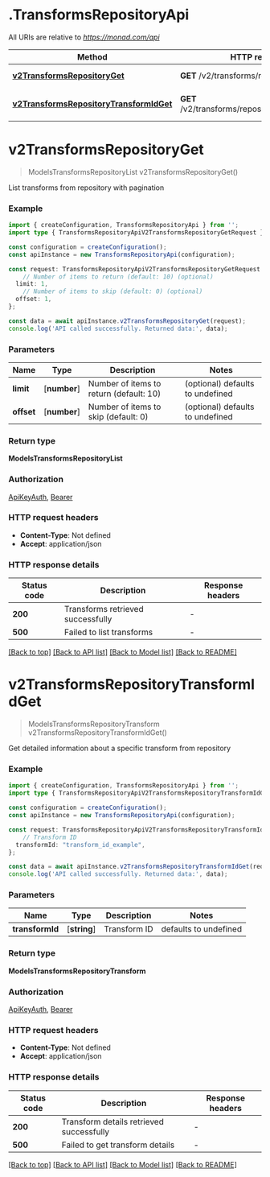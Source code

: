 # .TransformsRepositoryApi

All URIs are relative to *https://monad.com/api*

Method | HTTP request | Description
------------- | ------------- | -------------
[**v2TransformsRepositoryGet**](TransformsRepositoryApi.md#v2TransformsRepositoryGet) | **GET** /v2/transforms/repository | List transforms
[**v2TransformsRepositoryTransformIdGet**](TransformsRepositoryApi.md#v2TransformsRepositoryTransformIdGet) | **GET** /v2/transforms/repository/{transform_id} | Get transform details


# **v2TransformsRepositoryGet**
> ModelsTransformsRepositoryList v2TransformsRepositoryGet()

List transforms from repository with pagination

### Example


```typescript
import { createConfiguration, TransformsRepositoryApi } from '';
import type { TransformsRepositoryApiV2TransformsRepositoryGetRequest } from '';

const configuration = createConfiguration();
const apiInstance = new TransformsRepositoryApi(configuration);

const request: TransformsRepositoryApiV2TransformsRepositoryGetRequest = {
    // Number of items to return (default: 10) (optional)
  limit: 1,
    // Number of items to skip (default: 0) (optional)
  offset: 1,
};

const data = await apiInstance.v2TransformsRepositoryGet(request);
console.log('API called successfully. Returned data:', data);
```


### Parameters

Name | Type | Description  | Notes
------------- | ------------- | ------------- | -------------
 **limit** | [**number**] | Number of items to return (default: 10) | (optional) defaults to undefined
 **offset** | [**number**] | Number of items to skip (default: 0) | (optional) defaults to undefined


### Return type

**ModelsTransformsRepositoryList**

### Authorization

[ApiKeyAuth](README.md#ApiKeyAuth), [Bearer](README.md#Bearer)

### HTTP request headers

 - **Content-Type**: Not defined
 - **Accept**: application/json


### HTTP response details
| Status code | Description | Response headers |
|-------------|-------------|------------------|
**200** | Transforms retrieved successfully |  -  |
**500** | Failed to list transforms |  -  |

[[Back to top]](#) [[Back to API list]](README.md#documentation-for-api-endpoints) [[Back to Model list]](README.md#documentation-for-models) [[Back to README]](README.md)

# **v2TransformsRepositoryTransformIdGet**
> ModelsTransformsRepositoryTransform v2TransformsRepositoryTransformIdGet()

Get detailed information about a specific transform from repository

### Example


```typescript
import { createConfiguration, TransformsRepositoryApi } from '';
import type { TransformsRepositoryApiV2TransformsRepositoryTransformIdGetRequest } from '';

const configuration = createConfiguration();
const apiInstance = new TransformsRepositoryApi(configuration);

const request: TransformsRepositoryApiV2TransformsRepositoryTransformIdGetRequest = {
    // Transform ID
  transformId: "transform_id_example",
};

const data = await apiInstance.v2TransformsRepositoryTransformIdGet(request);
console.log('API called successfully. Returned data:', data);
```


### Parameters

Name | Type | Description  | Notes
------------- | ------------- | ------------- | -------------
 **transformId** | [**string**] | Transform ID | defaults to undefined


### Return type

**ModelsTransformsRepositoryTransform**

### Authorization

[ApiKeyAuth](README.md#ApiKeyAuth), [Bearer](README.md#Bearer)

### HTTP request headers

 - **Content-Type**: Not defined
 - **Accept**: application/json


### HTTP response details
| Status code | Description | Response headers |
|-------------|-------------|------------------|
**200** | Transform details retrieved successfully |  -  |
**500** | Failed to get transform details |  -  |

[[Back to top]](#) [[Back to API list]](README.md#documentation-for-api-endpoints) [[Back to Model list]](README.md#documentation-for-models) [[Back to README]](README.md)


